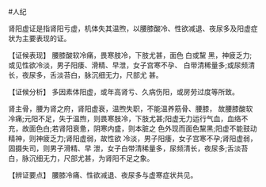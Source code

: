 #人纪

肾阳虚证是指肾阳亏虚，机体失其温煦，以腰膝酸冷、性欲减退、夜尿多及阳虚症状为主要表现的证。

【证候表现】
腰膝酸软冷痛，畏寒肢冷，下肢尤甚，面色 白或黧 黑，神疲乏力;或见性欲冷淡，男子阳痿、滑精、早泄，女子宫寒不孕、 白带清稀量多;或尿频清长，夜尿多，舌淡苔白，脉沉细无力，尺部尤 甚。

【证候分析】
多因素体阳虚，或年高肾亏、久病伤阳，或房劳过度等所致。

肾主骨，腰为肾之府，肾阳虚衰，温煦失职，不能温养筋骨、腰膝， 故腰膝酸软冷痛;元阳不足，失于温煦，则畏寒肢冷，下肢尤甚;阳虚无力运行气血，血络不充，故面色白;若肾阳衰惫，阴寒内盛，则本脏之 色外现而面色黧黑;阳虚不能鼓动精神，则神疲乏力;肾阳虚弱，故性欲 冷淡，男子阳痿，女子宫寒不孕;肾阳虚弱，固摄失司，则男子滑精、早 泄，女子白带清稀量多，尿频清长，夜尿多;舌淡苔白，脉沉细无力，尺部尤甚，为肾阳不足之象。

【辨证要点】
腰膝冷痛、性欲减退、夜尿多与虚寒症状共见。